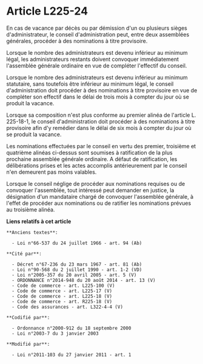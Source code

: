# Article L225-24

En cas de vacance par décès ou par démission d'un ou plusieurs sièges d'administrateur, le conseil d'administration peut,
entre deux assemblées générales, procéder à des nominations à titre provisoire.

Lorsque le nombre des administrateurs est devenu inférieur au minimum légal, les administrateurs restants doivent convoquer
immédiatement l'assemblée générale ordinaire en vue de compléter l'effectif du conseil.

Lorsque le nombre des administrateurs est devenu inférieur au minimum statutaire, sans toutefois être inférieur au minimum
légal, le conseil d'administration doit procéder à des nominations à titre provisoire en vue de compléter son effectif dans
le délai de trois mois à compter du jour où se produit la vacance.

Lorsque sa composition n'est plus conforme au premier alinéa de l'article L. 225-18-1, le conseil d'administration doit
procéder à des nominations à titre provisoire afin d'y remédier dans le délai de six mois à compter du jour où se produit la
vacance.

Les nominations effectuées par le conseil en vertu des premier, troisième et quatrième alinéas ci-dessus sont soumises à
ratification de la plus prochaine assemblée générale ordinaire. A défaut de ratification, les délibérations prises et les
actes accomplis antérieurement par le conseil n'en demeurent pas moins valables.

Lorsque le conseil néglige de procéder aux nominations requises ou de convoquer l'assemblée, tout intéressé peut demander en
justice, la désignation d'un mandataire chargé de convoquer l'assemblée générale, à l'effet de procéder aux nominations ou de
ratifier les nominations prévues au troisième alinéa.

**Liens relatifs à cet article**

	**Anciens textes**:

	  - Loi n°66-537 du 24 juillet 1966 - art. 94 (Ab)

	**Cité par**:

	  - Décret n°67-236 du 23 mars 1967 - art. 81 (Ab)
	  - Loi n°90-568 du 2 juillet 1990 - art. 1-2 (VD)
	  - Loi n°2005-357 du 20 avril 2005 - art. 5 (V)
	  - ORDONNANCE n°2014-948 du 20 août 2014 - art. 13 (V)
	  - Code de commerce - art. L225-100 (V)
	  - Code de commerce - art. L225-17 (V)
	  - Code de commerce - art. L225-18 (V)
	  - Code de commerce - art. R225-18 (V)
	  - Code des assurances - art. L322-4-4 (V)

	**Codifié par**:

	  - Ordonnance n°2000-912 du 18 septembre 2000
	  - Loi n°2003-7 du 3 janvier 2003

	**Modifié par**:

	  - Loi n°2011-103 du 27 janvier 2011 - art. 1
